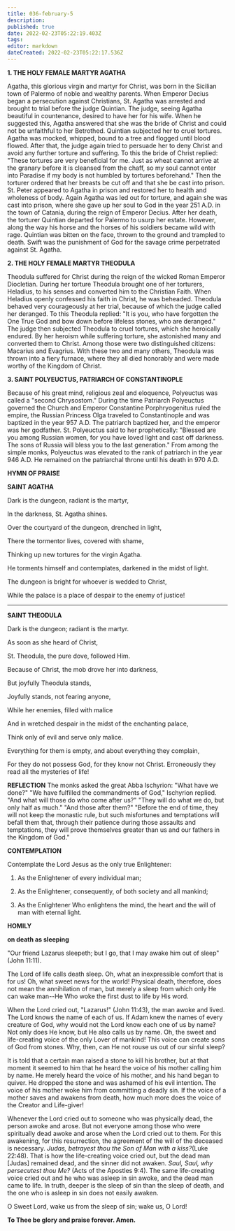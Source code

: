 ```yaml
---
title: 036-february-5
description: 
published: true
date: 2022-02-23T05:22:19.403Z
tags: 
editor: markdown
dateCreated: 2022-02-23T05:22:17.536Z
---
```



**1. THE HOLY FEMALE MARTYR AGATHA**

Agatha, this glorious virgin and martyr for Christ, was born in the Sicilian town of Palermo of noble and wealthy parents. When Emperor Decius began a persecution against Christians, St. Agatha was arrested and brought to trial before the judge Quintian. The judge, seeing Agatha beautiful in countenance, desired to have her for his wife. When he suggested this, Agatha answered that she was the bride of Christ and could not be unfaithful to her Betrothed. Quintian subjected her to cruel tortures. Agatha was mocked, whipped, bound to a tree and flogged until blood flowed. After that, the judge again tried to persuade her to deny Christ and avoid any further torture and suffering. To this the bride of Christ replied: "These tortures are very beneficial for me. Just as wheat cannot arrive at the granary before it is cleansed from the chaff, so my soul cannot enter into Paradise if my body is not humbled by tortures beforehand." Then the torturer ordered that her breasts be cut off and that she be cast into prison. St. Peter appeared to Agatha in prison and restored her to health and wholeness of body. Again Agatha was led out for torture, and again she was cast into prison, where she gave up her soul to God in the year 251 A.D. in the town of Catania, during the reign of Emperor Decius. After her death, the torturer Quintian departed for Palermo to usurp her estate. However, along the way his horse and the horses of his soldiers became wild with rage. Quintian was bitten on the face, thrown to the ground and trampled to death. Swift was the punishment of God for the savage crime perpetrated against St. Agatha.

**2. THE HOLY FEMALE MARTYR THEODULA**

Theodula suffered for Christ during the reign of the wicked Roman Emperor Diocletian. During her torture Theodula brought one of her torturers, Heladius, to his senses and converted him to the Christian Faith. When Heladius openly confessed his faith in Christ, he was beheaded. Theodula behaved very courageously at her trial, because of which the judge called her deranged. To this Theodula replied: "It is you, who have forgotten the One True God and bow down before lifeless stones, who are deranged." The judge then subjected Theodula to cruel tortures, which she heroically endured. By her heroism while suffering torture, she astonished many and converted them to Christ. Among those were two distinguished citizens: Macarius and Evagrius. With these two and many others, Theodula was thrown into a fiery furnace, where they all died honorably and were made worthy of the Kingdom of Christ.

**3. SAINT POLYEUCTUS, PATRIARCH OF CONSTANTINOPLE**

Because of his great mind, religious zeal and eloquence, Polyeuctus was called a "second Chrysostom." During the time Patriarch Polyeuctus governed the Church and Emperor Constantine Porphryogenitus ruled the empire, the Russian Princess Olga traveled to Constantinople and was baptized in the year 957 A.D. The patriarch baptized her, and the emperor was her godfather. St. Polyeuctus said to her prophetically: "Blessed are you among Russian women, for you have loved light and cast off darkness. The sons of Russia will bless you to the last generation." From among the simple monks, Polyeuctus was elevated to the rank of patriarch in the year 946 A.D. He remained on the patriarchal throne until his death in 970 A.D.



**HYMN OF PRAISE**

**SAINT AGATHA**

Dark is the dungeon, radiant is the martyr,

In the darkness, St. Agatha shines.

Over the courtyard of the dungeon, drenched in light,

There the tormentor lives, covered with shame,

Thinking up new tortures for the virgin Agatha.

He torments himself and contemplates, darkened in the midst of light.

The dungeon is bright for whoever is wedded to Christ,

While the palace is a place of despair to the enemy of justice!

--------------------

**SAINT THEODULA**

Dark is the dungeon; radiant is the martyr.

As soon as she heard of Christ,

St. Theodula, the pure dove, followed Him.

Because of Christ, the mob drove her into darkness,

But joyfully Theodula stands,

Joyfully stands, not fearing anyone,

While her enemies, filled with malice

And in wretched despair in the midst of the enchanting palace,

Think only of evil and serve only malice.

Everything for them is empty, and about everything they complain,

For they do not possess God, for they know not Christ.
Erroneously they read all the mysteries of life!

**REFLECTION**
The monks asked the great Abba Ischyrion: "What have we done?" "We have fulfilled the commandments of God," Ischyrion replied. "And what will those do who come after us?" "They will do what we do, but only half as much." "And those after them?" "Before the end of time, they will not keep the monastic rule, but such misfortunes and temptations will befall them that, through their patience during those assaults and temptations, they will prove themselves greater than us and our fathers in the Kingdom of God."

**CONTEMPLATION**

Contemplate the Lord Jesus as the only true Enlightener:

1.  As the Enlightener of every individual man;

1.  As the Enlightener, consequently, of both society and all mankind;

1.  As the Enlightener Who enlightens the mind, the heart and the will of man with eternal light.



**HOMILY**

**on death as sleeping**

"Our friend Lazarus sleepeth; but I go, that I may awake him out of sleep" (John 11:11).

The Lord of life calls death sleep. Oh, what an inexpressible comfort that is for us! Oh, what sweet news for the world! Physical death, therefore, does not mean the annihilation of man, but merely a sleep from which only He can wake man--He Who woke the first dust to life by His word.

When the Lord cried out, "Lazarus!" (John 11:43), the man awoke and lived. The Lord knows the name of each of us. If Adam knew the names of every creature of God, why would not the Lord know each one of us by name? Not only does He know, but He also calls us by name. Oh, the sweet and life-creating voice of the only Lover of mankind! This voice can create sons of God from stones. Why, then, can He not rouse us out of our sinful sleep?

It is told that a certain man raised a stone to kill his brother, but at that moment it seemed to him that he heard the voice of his mother calling him by name. He merely heard the voice of his mother, and his hand began to quiver. He dropped the stone and was ashamed of his evil intention. The voice of his mother woke him from committing a deadly sin. If the voice of a mother saves and awakens from death, how much more does the voice of the Creator and Life-giver!

Whenever the Lord cried out to someone who was physically dead, the person awoke and arose. But not everyone among those who were spiritually dead awoke and arose when the Lord cried out to them. For this awakening, for this resurrection, the agreement of the will of the deceased is necessary. *Judas, betrayest thou the Son of Man with a kiss?*(Luke 22:48). That is how the life-creating voice cried out, but the dead man [Judas] remained dead, and the sinner did not awaken. *Saul, Saul, why persecutest thou Me?* (Acts of the Apostles 9:4). The same life-creating voice cried out and he who was asleep in sin awoke, and the dead man came to life. In truth, deeper is the sleep of sin than the sleep of death, and the one who is asleep in sin does not easily awaken.

O Sweet Lord, wake us from the sleep of sin; wake us, O Lord!

**To Thee be glory and praise forever. Amen.**

 
